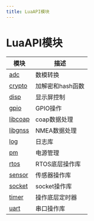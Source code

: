 ```yaml
---
title: LuaAPI模块
---
```


# LuaAPI模块

模块 | 描述
---|----
[adc](luat_lib_adc.md) | 数模转换
[crypto](luat_lib_crypto.md) | 加解密和hash函数
[disp](luat_lib_disp.md) | 显示屏控制
[gpio](luat_lib_gpio.md) | GPIO操作
[libcoap](luat_lib_libcoap.md) | coap数据处理
[libgnss](luat_lib_libgnss.md) | NMEA数据处理
[log](luat_lib_log.md) | 日志库
[pm](luat_lib_pm.md) | 电源管理
[rtos](luat_lib_rtos.md) | RTOS底层操作库
[sensor](luat_lib_sensor.md) | 传感器操作库
[socket](luat_lib_socket.md) | socket操作库
[timer](luat_lib_timer.md) | 操作底层定时器
[uart](luat_lib_uart.md) | 串口操作库
 